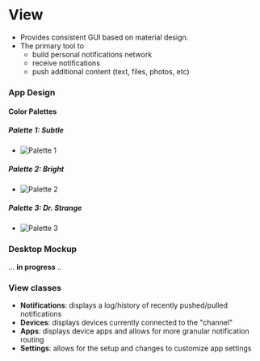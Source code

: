 # View


* Provides consistent GUI based on material design. 
* The primary tool to
    * build personal notifications network
    * receive notifications
    * push additional content (text, files, photos, etc) 


### App Design
#### Color Palettes


##### Palette 1: Subtle
- ![Palette 1](assets/3.PNG) <!-- .element: style="width=80%" -->


##### Palette 2: Bright
- ![Palette 2](assets/4.PNG) <!-- .element: style="width=80%" -->


##### Palette 3: Dr. Strange
- ![Palette 3](assets/5.PNG) <!-- .element: style="width=80%" -->


### Desktop Mockup

... **in progress** ..


### View classes
* **Notifications**: displays a log/history of recently pushed/pulled notifications
* **Devices**: displays devices currently connected to the "channel"
* **Apps**: displays device apps and allows for more granular notification routing
* **Settings**: allows for the setup and changes to customize app settings
